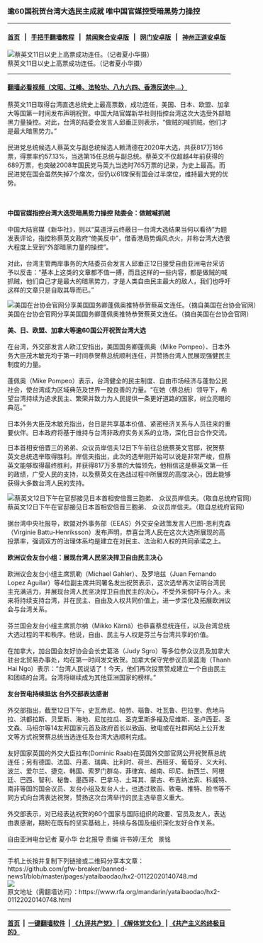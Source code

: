 ### 逾60国祝贺台湾大选民主成就  唯中国官媒控受暗黑势力操控
------------------------

#### [首页](https://github.com/gfw-breaker/banned-news1/blob/master/README.md) &nbsp;&nbsp;|&nbsp;&nbsp; [手把手翻墙教程](https://github.com/gfw-breaker/guides/wiki) &nbsp;&nbsp;|&nbsp;&nbsp; [禁闻聚合安卓版](https://github.com/gfw-breaker/bn-android) &nbsp;&nbsp;|&nbsp;&nbsp; [网门安卓版](https://github.com/oGate2/oGate) &nbsp;&nbsp;|&nbsp;&nbsp; [神州正道安卓版](https://github.com/SzzdOgate/update) 



<div id="headerimg">
 <img alt="蔡英文11日以史上高票成功连任。（记者夏小华摄）" src="https://www.rfa.org/mandarin/yataibaodao/hx2-01122020140748.html/PSX_20200112_140923.jpg/@@images/c3d764c2-15a0-4db0-b953-9cae49ff1677.jpeg" title="蔡英文11日以史上高票成功连任。（记者夏小华摄）"/>
 <div id="headerimgcontents">
  <div id="headerimgcaption">
   <span>
    蔡英文11日以史上高票成功连任。（记者夏小华摄）
   </span>
   <!-- zoomattribute -->
  </div>
  <!-- headerimgcaption -->
 </div>
 <!-- headerimagecontents -->
</div>

<hr/>


#### [翻墙必看视频（文昭、江峰、法轮功、八九六四、香港反送中...）](https://github.com/gfw-breaker/banned-news1/blob/master/pages/link3.md)

<div id="storytext">
 <div>
  <div class="slot_header">
  </div>
 </div>
 <p>
  蔡英文11日取得台湾直选总统史上最高票数，成功连任，美国、日本、欧盟、加拿大等国第一时间发布声明祝贺。中国大陆官媒新华社则指控台湾这次大选受外部暗黑力量操控。对此，台湾的陆委会发言人邱垂正则表示，“做贼的喊抓贼，他们才是最大暗黑势力。”
  <br/>
  <br/>
  民进党总统候选人蔡英文与副总统候选人赖清德在2020年大选，共获817万186票，得票率约57.13%，当选第15任总统与副总统。蔡英文不仅超越4年前获得的689万票，也突破2008年国民党马英九当选时765万票的记录，为史上最高。而民进党在国会虽然失掉7个席次，但仍以61席保有国会过半席位，维持最大党的优势。
 </p>
 <p>
 </p>
 <p>
  <br/>
  <br/>
  <strong>
   中国官媒指控台湾大选受暗黑势力操控 陆委会：做贼喊抓贼
  </strong>
  <br/>
  <br/>
  中国大陆官媒《新华社》，则以“莫道浮云终蔽日—台湾大选结果当何以看待”为题发表评论，指控称蔡英文政府“倚美反中”，借香港局势煽风点火，并称台湾大选很大程度上受到“外部暗黑力量的操控”。
  <br/>
  <br/>
  对此，台湾主管两岸事务的大陆委员会发言人邱垂正12日接受自由亚洲电台采访予以反击：“基本上这类的文章都不值一搏，而且这样的一些内容，都是做贼的喊抓贼，他们自己才是最大的暗黑势力，才是人类自由民主最大的敌人，我们也呼吁这样的文章只是自取其辱而已。”
 </p>
 <p>
 </p>
 <p>
  <div class="image-inline captioned" style="width:977px;">
   <div style="width:977px;">
    <img alt="美国在台协会官网分享美国国务卿蓬佩奥推特恭贺蔡英文连任。（摘自美国在台协会官网）" src="https://www.rfa.org/mandarin/yataibaodao/hx2-01122020140748.html/4e09.png" title="美国在台协会官网分享美国国务卿蓬佩奥推特恭贺蔡英文连任。（摘自美国在台协会官网）"/>
   </div>
   <div class="image-caption">
    <span style="width:977px;">
     美国在台协会官网分享美国国务卿蓬佩奥推特恭贺蔡英文连任。（摘自美国在台协会官网）
    </span>
    <span class="copyright">
    </span>
   </div>
  </div>
  <br/>
  <strong>
   美、日、欧盟、加拿大等逾60国公开祝贺台湾大选
  </strong>
  <br/>
  <br/>
  在台湾，外交部发言人欧江安指出，美国国务卿蓬佩奥（Mike Pompeo）、日本外务大臣茂木敏充均于第一时间恭贺蔡总统顺利连任，并赞扬台湾人民展现强健民主制度的力量。
  <br/>
  <br/>
  蓬佩奥（Mike Pompeo）表示，台湾健全的民主制度、自由市场经济与蓬勃公民社会，使台湾成为区域典范及世界一股良善的力量。“在她（蔡总统）领导下，希望台湾持续为追求民主、繁荣并致力为人民提供一条更好道路的国家，树立亮眼的典范。”
  <br/>
  <br/>
  日本外务大臣茂木敏充指出，台日是共享基本价值、紧密经济关系与人员往来的重要伙伴。日本政府将基于维持与台湾非政府实务关系的立场，深化日台合作交流。
 </p>
 <p>
  日本首相安倍晋三的弟弟、众议员岸信夫12日下午前往总统蔡英文官邸，祝贺蔡英文总统选举取得胜利。岸信夫指出，此次的选举刚开始可以说是非常严峻，但蔡英文能够取得最终胜利，并获得817万多票的大幅领先，他相信这是蔡英文第一任的政绩，广受人民的支持，以及蔡英文在选战过程中所展现的高度决心，因此能够获得大多数台湾人民的支持。
 </p>
 <p>
 </p>
 <p>
  <div class="image-inline captioned" style="width:800px;">
   <div style="width:800px;">
    <img alt="蔡英文12日下午在官邸接见日本首相安倍晋三胞弟、 众议员岸信夫。（取自总统府官网）" src="https://www.rfa.org/mandarin/yataibaodao/hx2-01122020140748.html/PSX_20200112_140953.jpg" title="蔡英文12日下午在官邸接见日本首相安倍晋三胞弟、 众议员岸信夫。（取自总统府官网）"/>
   </div>
   <div class="image-caption">
    <span style="width:800px;">
     蔡英文12日下午在官邸接见日本首相安倍晋三胞弟、 众议员岸信夫。（取自总统府官网）
    </span>
    <span class="copyright">
    </span>
   </div>
  </div>
  <br/>
  据台湾中央社报导，欧盟对外事务部（EEAS）外交安全政策发言人巴图-恩利克森（Virginie Battu-Henriksson）发布声明，恭喜台湾人民在这次大选所展现的高投票率，强调双方的治理体系均是建立在对民主、法治和人权的共同承诺之上。
  <br/>
  <br/>
  <strong>
   欧洲议会友台小组：展现台湾人民坚决捍卫自由民主决心
  </strong>
  <br/>
  <br/>
  欧洲议会友台小组主席凯勒（Michael Gahler）、及罗培兹（Juan Fernando Lopez Aguilar）等4位副主席共同署名发出祝贺表示，这次选举再次证明台湾民主充满活力，并展现台湾人民坚决捍卫自由民主的决心，不受外来恫吓与介入。未来将持续支持台湾，并在民主、自由及人权共同价值上，进一步深化及拓展欧洲议会与台湾关系。
  <br/>
  <br/>
  芬兰国会友台小组主席凯尔纳（Mikko Kärnä）也恭喜蔡总统连任，以及台湾总统大选过程的平和秩序。他说，自由、民主与人权是芬兰与台湾共享的价值。
  <br/>
  <br/>
  在加拿大，加台国会友好协会会长史葛洛（Judy Sgro）等多位参众议员及加拿大驻台北贸易办事处，均在第一时间发文致贺。加拿大保守党参议员吴蓝海（Thanh Hai Ngo）表示：“台湾人民说话了！今天，他们再次投票赞成建立一个自由民主和团结的台湾。台湾将继续成为其他亚洲国家的榜样。”
  <br/>
  <br/>
  <strong>
   友台贺电持续抵达 台外交部表达感谢
  </strong>
  <br/>
  <br/>
  外交部指出，截至12日下午，史瓦帝尼、帕劳、瑙鲁、吐瓦鲁、巴拉奎、危地马拉、洪都拉斯、贝里斯、海地、尼加拉瓜、圣克里斯多福及尼维斯、圣卢西亚、圣文森、马绍尔等14友邦国家元首及政府首长以致函、致电或在社群网站上公开发文等方式祝贺蔡总统当选连任及台湾大选顺利完成。
  <br/>
  <br/>
  友好国家英国的外交大臣拉布(Dominic Raab)在英国外交部官网公开祝贺蔡总统连任；另有德国、法国、丹麦、瑞典、比利时、荷兰、西班牙、葡萄牙、义大利、波兰、爱尔兰、捷克、韩国、索罗门群岛、菲律宾、越南、印尼、新西兰、阿根廷、巴西、智利、秘鲁、墨西哥、巴拿马、土耳其、蒙古、布吉纳法索、科威特、南非等国的国会议员、友台小组及友台人士，也透过致函、致电、推特、脸书等不同方式向台湾表达祝贺，赞扬这次台湾举行的民主选举意义重大。
  <br/>
  <br/>
  外交部表示，对已经表达祝贺的60个国家与国际组织的政要、官员及友人，表达由衷感谢，期盼在既有的坚实基础上，持续与各国及组织深化友好合作关系。
  <br/>
  <br/>
  自由亚洲电台记者 夏小华 台北报导 责编 许书婷/王允   景铭
 </p>
</div>

<hr/>
手机上长按并复制下列链接或二维码分享本文章：<br/>
https://github.com/gfw-breaker/banned-news1/blob/master/pages/yataibaodao/hx2-01122020140748.md <br/>
<a href='https://github.com/gfw-breaker/banned-news1/blob/master/pages/yataibaodao/hx2-01122020140748.md'><img src='https://github.com/gfw-breaker/banned-news1/blob/master/pages/yataibaodao/hx2-01122020140748.md.png'/></a> <br/>
原文地址（需翻墙访问）：https://www.rfa.org/mandarin/yataibaodao/hx2-01122020140748.html


------------------------
#### [首页](https://github.com/gfw-breaker/banned-news1/blob/master/README.md) &nbsp;|&nbsp; [一键翻墙软件](https://github.com/gfw-breaker/nogfw/blob/master/README.md) &nbsp;| [《九评共产党》](https://github.com/gfw-breaker/9ping.md/blob/master/README.md#九评之一评共产党是什么) | [《解体党文化》](https://github.com/gfw-breaker/jtdwh.md/blob/master/README.md) | [《共产主义的终极目的》](https://github.com/gfw-breaker/gczydzjmd.md/blob/master/README.md)


<img src='http://gfw-breaker.win/banned-news/pages/yataibaodao/hx2-01122020140748.md' width='0px' height='0px'/>